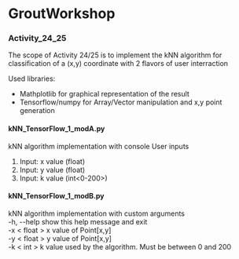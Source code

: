 # GroutWorkshop
### Activity_24_25
The scope of Activity 24/25 is to implement the kNN algorithm for classification of a (x,y) coordinate with 2 flavors of user interraction

Used libraries:
- Mathplotlib for graphical representation of the result
- Tensorflow/numpy for Array/Vector manipulation and x,y point generation
#### kNN_TensorFlow_1_modA.py
kNN algorithm implementation with console User inputs
1. Input: x value (float)
2. Input: y value (float)
3. Input: k value (int<0-200>)
#### kNN_TensorFlow_1_modB.py
kNN algorithm implementation with custom arguments  
-h, --help  show this help message and exit  
-x < float >  x value of Point[x,y]  
-y < float >  y value of Point[x,y]  
-k < int >    k value used by the algorithm. Must be between 0 and 200  
